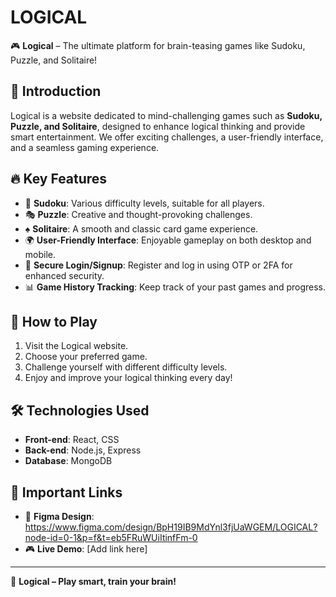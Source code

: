 # LOGICAL

🎮 **Logical** – The ultimate platform for brain-teasing games like Sudoku, Puzzle, and Solitaire!

## 🚀 Introduction
Logical is a website dedicated to mind-challenging games such as **Sudoku, Puzzle, and Solitaire**, designed to enhance logical thinking and provide smart entertainment. We offer exciting challenges, a user-friendly interface, and a seamless gaming experience.

## 🔥 Key Features
- 🧩 **Sudoku**: Various difficulty levels, suitable for all players.
- 🎭 **Puzzle**: Creative and thought-provoking challenges.
- ♠️ **Solitaire**: A smooth and classic card game experience.
- 🌍 **User-Friendly Interface**: Enjoyable gameplay on both desktop and mobile.
- 🔐 **Secure Login/Signup**: Register and log in using OTP or 2FA for enhanced security.
- 📊 **Game History Tracking**: Keep track of your past games and progress.

## 📌 How to Play
1. Visit the Logical website.
2. Choose your preferred game.
3. Challenge yourself with different difficulty levels.
4. Enjoy and improve your logical thinking every day!

## 🛠 Technologies Used
- **Front-end**: React, CSS
- **Back-end**: Node.js, Express
- **Database**: MongoDB

## 🔗 Important Links
- 🎨 **Figma Design**: https://www.figma.com/design/BpH19IB9MdYnl3fjUaWGEM/LOGICAL?node-id=0-1&p=f&t=eb5FRuWUiItinfFm-0
- 🎮 **Live Demo**: [Add link here]

---

🧠 **Logical – Play smart, train your brain!**
